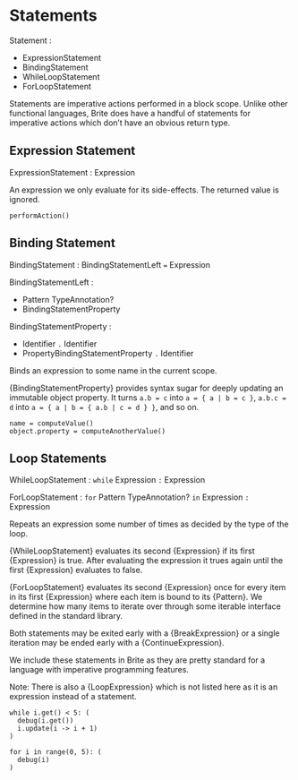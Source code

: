 # Statements

Statement :
  - ExpressionStatement
  - BindingStatement
  - WhileLoopStatement
  - ForLoopStatement

Statements are imperative actions performed in a block scope. Unlike other functional languages, Brite does have a handful of statements for imperative actions which don’t have an obvious return type.

## Expression Statement

ExpressionStatement : Expression

An expression we only evaluate for its side-effects. The returned value is ignored.

```ite example
performAction()
```

## Binding Statement

BindingStatement : BindingStatementLeft `=` Expression

BindingStatementLeft :
  - Pattern TypeAnnotation?
  - BindingStatementProperty

BindingStatementProperty :
  - Identifier `.` Identifier
  - PropertyBindingStatementProperty `.` Identifier

Binds an expression to some name in the current scope.

{BindingStatementProperty} provides syntax sugar for deeply updating an immutable object property. It turns `a.b = c` into `a = { a | b = c }`, `a.b.c = d` into `a = { a | b = { a.b | c = d } }`, and so on.

```ite example
name = computeValue()
object.property = computeAnotherValue()
```

## Loop Statements

WhileLoopStatement : `while` Expression `:` Expression

ForLoopStatement : `for` Pattern TypeAnnotation? `in` Expression `:` Expression

Repeats an expression some number of times as decided by the type of the loop.

{WhileLoopStatement} evaluates its second {Expression} if its first {Expression} is true. After evaluating the expression it trues again until the first {Expression} evaluates to false.

{ForLoopStatement} evaluates its second {Expression} once for every item in its first {Expression} where each item is bound to its {Pattern}. We determine how many items to iterate over through some iterable interface defined in the standard library.

Both statements may be exited early with a {BreakExpression} or a single iteration may be ended early with a {ContinueExpression}.

We include these statements in Brite as they are pretty standard for a language with imperative programming features.

Note: There is also a {LoopExpression} which is not listed here as it is an expression instead of a statement.

```ite example
while i.get() < 5: (
  debug(i.get())
  i.update(i -> i + 1)
)

for i in range(0, 5): (
  debug(i)
)
```
